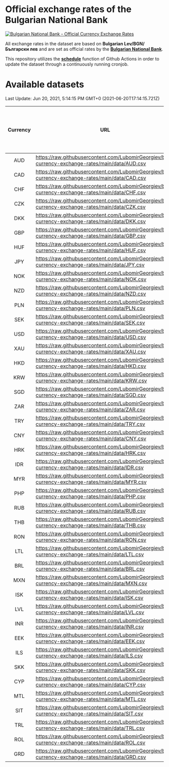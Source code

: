# Official exchange rates of the Bulgarian National Bank

[![Bulgarian National Bank - Official Currency Exchange Rates](https://github.com/LubomirGeorgiev/bnb-currency-exchange-rates/actions/workflows/update-rates.yml/badge.svg?branch=main)](https://github.com/LubomirGeorgiev/bnb-currency-exchange-rates/actions/workflows/update-rates.yml)

All exchange rates in the dataset are based on **Bulgarian Lev/BGN/Български лев** and are set as official rates by the [**Bulgarian National Bank**](https://www.bnb.bg/Statistics/StExternalSector/StExchangeRates/StERForeignCurrencies/index.htm?toLang=_EN).

This repository utilizes the [**schedule**](https://docs.github.com/en/actions/reference/events-that-trigger-workflows) function of Github Actions in order to update the dataset through a continuously running cronjob.

# Available datasets

<!-- START LINKS (DO NOT EVER FU*ING DELETE THIS COMMENT FOR THE LOVE OF YOUR LIFE!!! IF YOU ARE CURIOS HOW IT WORKS, YOU CAN HAVE A LOOK AT ./src/updateReadme.ts) -->

Last Update: Jun 20, 2021, 5:14:15 PM GMT+0 (2021-06-20T17:14:15.721Z)

| Currency | URL                                                                                             | Number of records | Number of missing days that were filled in |
| :------: | ----------------------------------------------------------------------------------------------- | :---------------: | :----------------------------------------: |
|   AUD    | https://raw.githubusercontent.com/LubomirGeorgiev/bnb-currency-exchange-rates/main/data/AUD.csv |       7799        |                    2403                    |
|   CAD    | https://raw.githubusercontent.com/LubomirGeorgiev/bnb-currency-exchange-rates/main/data/CAD.csv |       7799        |                    2403                    |
|   CHF    | https://raw.githubusercontent.com/LubomirGeorgiev/bnb-currency-exchange-rates/main/data/CHF.csv |       7799        |                    2403                    |
|   CZK    | https://raw.githubusercontent.com/LubomirGeorgiev/bnb-currency-exchange-rates/main/data/CZK.csv |       7799        |                    2403                    |
|   DKK    | https://raw.githubusercontent.com/LubomirGeorgiev/bnb-currency-exchange-rates/main/data/DKK.csv |       7799        |                    2403                    |
|   GBP    | https://raw.githubusercontent.com/LubomirGeorgiev/bnb-currency-exchange-rates/main/data/GBP.csv |       7799        |                    2403                    |
|   HUF    | https://raw.githubusercontent.com/LubomirGeorgiev/bnb-currency-exchange-rates/main/data/HUF.csv |       7799        |                    2403                    |
|   JPY    | https://raw.githubusercontent.com/LubomirGeorgiev/bnb-currency-exchange-rates/main/data/JPY.csv |       7799        |                    2403                    |
|   NOK    | https://raw.githubusercontent.com/LubomirGeorgiev/bnb-currency-exchange-rates/main/data/NOK.csv |       7799        |                    2403                    |
|   NZD    | https://raw.githubusercontent.com/LubomirGeorgiev/bnb-currency-exchange-rates/main/data/NZD.csv |       7799        |                    2403                    |
|   PLN    | https://raw.githubusercontent.com/LubomirGeorgiev/bnb-currency-exchange-rates/main/data/PLN.csv |       7799        |                    2403                    |
|   SEK    | https://raw.githubusercontent.com/LubomirGeorgiev/bnb-currency-exchange-rates/main/data/SEK.csv |       7799        |                    2403                    |
|   USD    | https://raw.githubusercontent.com/LubomirGeorgiev/bnb-currency-exchange-rates/main/data/USD.csv |       7799        |                    2403                    |
|   XAU    | https://raw.githubusercontent.com/LubomirGeorgiev/bnb-currency-exchange-rates/main/data/XAU.csv |       7799        |                    2405                    |
|   HKD    | https://raw.githubusercontent.com/LubomirGeorgiev/bnb-currency-exchange-rates/main/data/HKD.csv |       7499        |                    2314                    |
|   KRW    | https://raw.githubusercontent.com/LubomirGeorgiev/bnb-currency-exchange-rates/main/data/KRW.csv |       7499        |                    2314                    |
|   SGD    | https://raw.githubusercontent.com/LubomirGeorgiev/bnb-currency-exchange-rates/main/data/SGD.csv |       7499        |                    2314                    |
|   ZAR    | https://raw.githubusercontent.com/LubomirGeorgiev/bnb-currency-exchange-rates/main/data/ZAR.csv |       7499        |                    2314                    |
|   TRY    | https://raw.githubusercontent.com/LubomirGeorgiev/bnb-currency-exchange-rates/main/data/TRY.csv |       5982        |                    1845                    |
|   CNY    | https://raw.githubusercontent.com/LubomirGeorgiev/bnb-currency-exchange-rates/main/data/CNY.csv |       5864        |                    1811                    |
|   HRK    | https://raw.githubusercontent.com/LubomirGeorgiev/bnb-currency-exchange-rates/main/data/HRK.csv |       5864        |                    1811                    |
|   IDR    | https://raw.githubusercontent.com/LubomirGeorgiev/bnb-currency-exchange-rates/main/data/IDR.csv |       5864        |                    1811                    |
|   MYR    | https://raw.githubusercontent.com/LubomirGeorgiev/bnb-currency-exchange-rates/main/data/MYR.csv |       5864        |                    1811                    |
|   PHP    | https://raw.githubusercontent.com/LubomirGeorgiev/bnb-currency-exchange-rates/main/data/PHP.csv |       5864        |                    1811                    |
|   RUB    | https://raw.githubusercontent.com/LubomirGeorgiev/bnb-currency-exchange-rates/main/data/RUB.csv |       5864        |                    1811                    |
|   THB    | https://raw.githubusercontent.com/LubomirGeorgiev/bnb-currency-exchange-rates/main/data/THB.csv |       5864        |                    1811                    |
|   RON    | https://raw.githubusercontent.com/LubomirGeorgiev/bnb-currency-exchange-rates/main/data/RON.csv |       5805        |                    1793                    |
|   LTL    | https://raw.githubusercontent.com/LubomirGeorgiev/bnb-currency-exchange-rates/main/data/LTL.csv |       5143        |                    1572                    |
|   BRL    | https://raw.githubusercontent.com/LubomirGeorgiev/bnb-currency-exchange-rates/main/data/BRL.csv |       4893        |                    1513                    |
|   MXN    | https://raw.githubusercontent.com/LubomirGeorgiev/bnb-currency-exchange-rates/main/data/MXN.csv |       4893        |                    1513                    |
|   ISK    | https://raw.githubusercontent.com/LubomirGeorgiev/bnb-currency-exchange-rates/main/data/ISK.csv |       4797        |                    1479                    |
|   LVL    | https://raw.githubusercontent.com/LubomirGeorgiev/bnb-currency-exchange-rates/main/data/LVL.csv |       4782        |                    1462                    |
|   INR    | https://raw.githubusercontent.com/LubomirGeorgiev/bnb-currency-exchange-rates/main/data/INR.csv |       4532        |                    1405                    |
|   EEK    | https://raw.githubusercontent.com/LubomirGeorgiev/bnb-currency-exchange-rates/main/data/EEK.csv |       3988        |                    1214                    |
|   ILS    | https://raw.githubusercontent.com/LubomirGeorgiev/bnb-currency-exchange-rates/main/data/ILS.csv |       3808        |                    1186                    |
|   SKK    | https://raw.githubusercontent.com/LubomirGeorgiev/bnb-currency-exchange-rates/main/data/SKK.csv |       2962        |                    904                     |
|   CYP    | https://raw.githubusercontent.com/LubomirGeorgiev/bnb-currency-exchange-rates/main/data/CYP.csv |       2902        |                    886                     |
|   MTL    | https://raw.githubusercontent.com/LubomirGeorgiev/bnb-currency-exchange-rates/main/data/MTL.csv |       2602        |                    797                     |
|   SIT    | https://raw.githubusercontent.com/LubomirGeorgiev/bnb-currency-exchange-rates/main/data/SIT.csv |       2540        |                    776                     |
|   TRL    | https://raw.githubusercontent.com/LubomirGeorgiev/bnb-currency-exchange-rates/main/data/TRL.csv |       1815        |                    556                     |
|   ROL    | https://raw.githubusercontent.com/LubomirGeorgiev/bnb-currency-exchange-rates/main/data/ROL.csv |       1694        |                    521                     |
|   GRD    | https://raw.githubusercontent.com/LubomirGeorgiev/bnb-currency-exchange-rates/main/data/GRD.csv |        359        |                    107                     |

<!-- END LINKS (DO NOT EVER FU*ING DELETE THIS COMMENT FOR THE LOVE OF YOUR LIFE!!! IF YOU ARE CURIOS HOW IT WORKS, YOU CAN HAVE A LOOK AT ./src/updateReadme.ts) -->
